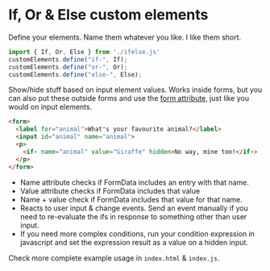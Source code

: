 # If, Or & Else custom elements

Define your elements. Name them whatever you like. I like them short.

```js
import { If, Or, Else } from './ifelse.js'
customElements.define("if-", If);
customElements.define("or-", Or);
customElements.define("else-", Else);
```

Show/hide stuff based on input element values. Works inside forms, but you can also put these outside forms and use the [form attribute](https://developer.mozilla.org/en-US/docs/Web/HTML/Element/input#form), just like you would on input elements.

```html
<form>
  <label for="animal">What's your favourite animal?</label>
  <input id="animal" name="animal">
  <p>
    <if- name="animal" value="Giraffe" hidden>No way, mine too!</if->
  </p>
</form>
```

- Name attribute checks if FormData includes an entry with that name.
- Value attribute checks if FormData includes that value
- Name + value check if FormData includes that value for that name.
- Reacts to user input & change events. Send an event manually if you need to re-evaluate the ifs in response to something other than user input.
- If you need more complex conditions, run your condition expression in javascript and set the expression result as a value on a hidden input.

Check more complete example usage in `index.html` & `index.js`.
